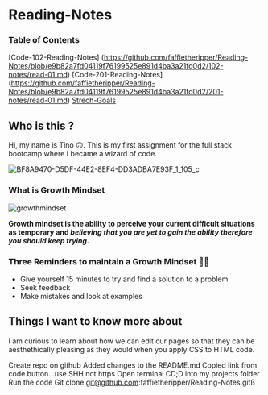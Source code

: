 # Reading-Notes

### Table of Contents 
[Code-102-Reading-Notes] (https://github.com/faffietheripper/Reading-Notes/blob/e9b82a7fd04119f76199525e891d4ba3a21fd0d2/102-notes/read-01.md)
[Code-201-Reading-Notes] (https://github.com/faffietheripper/Reading-Notes/blob/e9b82a7fd04119f76199525e891d4ba3a21fd0d2/201-notes/read-01.md)
[Strech-Goals](https://github.com/faffietheripper/Reading-Notes/blob/e9b82a7fd04119f76199525e891d4ba3a21fd0d2/stretch-goals.md)



## Who is this ?
Hi, my name is Tino 🙃. This is my first assignment for the full stack bootcamp where I became a wizard of code. 

![BF8A9470-D5DF-44E2-8EF4-DD3ADBA7E93F_1_105_c](https://user-images.githubusercontent.com/121829394/212670054-c3dfda44-cd28-473a-8288-2ebc7210b3e2.jpeg)


### What is Growth Mindset

![growthmindset](https://user-images.githubusercontent.com/121829394/212669558-e87c1560-62c3-4808-972b-454c668b4d63.jpeg)

**Growth mindset is the ability to perceive your current difficult situations as temporary and _believing that you are yet to gain the ability therefore you should keep trying._**

### Three Reminders to maintain a Growth Mindset 🏄‍♂️

+ Give yourself 15 minutes to try and find a solution to a problem
+ Seek feedback
+ Make mistakes and look at examples 

## Things I want to know more about 

I am curious to learn about how we can edit our pages so that they can be aesthethically pleasing as they would when you apply CSS to HTML code.


Create repo on github
Added changes to the README.md
Copied link from code button...use SHH not https
Open terminal 
CD;D into my projects folder
Run the code
Git clone git@github.com:faffietheripper/Reading-Notes.gitß